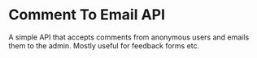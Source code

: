 # Comment To Email API

A simple API that accepts comments from anonymous users and emails them to the admin. Mostly useful for feedback forms etc.